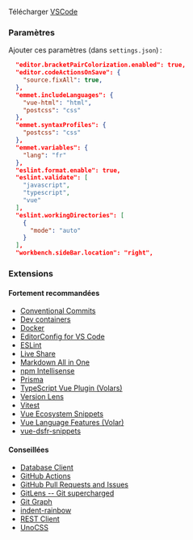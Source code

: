 Télécharger [VSCode](https://code.visualstudio.com/)

### Paramètres

Ajouter ces paramètres (dans `settings.json`) :

```json
  "editor.bracketPairColorization.enabled": true,
  "editor.codeActionsOnSave": {
    "source.fixAll": true,
  },
  "emmet.includeLanguages": {
    "vue-html": "html",
    "postcss": "css"
  },
  "emmet.syntaxProfiles": {
    "postcss": "css"
  },
  "emmet.variables": {
    "lang": "fr"
  },
  "eslint.format.enable": true,
  "eslint.validate": [
    "javascript",
    "typescript",
    "vue"
  ],
  "eslint.workingDirectories": [
    {
      "mode": "auto"
    }
  ],
  "workbench.sideBar.location": "right",
```

### Extensions

#### Fortement recommandées

- [Conventional Commits](https://marketplace.visualstudio.com/items?itemName=vivaxy.vscode-conventional-commits)
- [Dev containers](https://marketplace.visualstudio.com/items?itemName=ms-vscode-remote.remote-containers)
- [Docker](https://marketplace.visualstudio.com/items?itemName=ms-azuretools.vscode-docker)
- [EditorConfig for VS Code](https://marketplace.visualstudio.com/items?itemName=EditorConfig.EditorConfig)
- [ESLint](https://marketplace.visualstudio.com/items?itemName=dbaeumer.vscode-eslint)
- [Live Share](https://marketplace.visualstudio.com/items?itemName=MS-vsliveshare.vsliveshare)
- [Markdown All in One](https://marketplace.visualstudio.com/items?itemName=yzhang.markdown-all-in-one)
- [npm Intellisense](https://marketplace.visualstudio.com/items?itemName=christian-kohler.npm-intellisense)
- [Prisma](https://marketplace.visualstudio.com/items?itemName=Prisma.prisma)
- [TypeScript Vue Plugin (Volars)](https://marketplace.visualstudio.com/items?itemName=Vue.vscode-typescript-vue-plugin)
- [Version Lens](https://marketplace.visualstudio.com/items?itemName=pflannery.vscode-versionlens)
- [Vitest](https://marketplace.visualstudio.com/items?itemName=ZixuanChen.vitest-explorer)
- [Vue Ecosystem Snippets](https://marketplace.visualstudio.com/items?itemName=matijao.vue-nuxt-snippets)
- [Vue Language Features (Volar)](https://marketplace.visualstudio.com/items?itemName=Vue.volar)
- [vue-dsfr-snippets](https://marketplace.visualstudio.com/items?itemName=stormier.vue-dsfr-snippets)

#### Conseillées

- [Database Client](https://marketplace.visualstudio.com/items?itemName=cweijan.vscode-database-client2)
- [GitHub Actions](https://marketplace.visualstudio.com/items?itemName=GitHub.vscode-github-actions)
- [GitHub Pull Requests and Issues](https://marketplace.visualstudio.com/items?itemName=GitHub.vscode-pull-request-github)
- [GitLens -- Git supercharged](https://marketplace.visualstudio.com/items?itemName=eamodio.gitlens)
- [Git Graph](https://marketplace.visualstudio.com/items?itemName=mhutchie.git-graph)
- [indent-rainbow](https://marketplace.visualstudio.com/items?itemName=oderwat.indent-rainbow)
- [REST Client](https://marketplace.visualstudio.com/items?itemName=humao.rest-client)
- [UnoCSS](https://marketplace.visualstudio.com/items?itemName=antfu.unocss)
